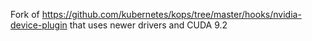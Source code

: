 Fork of https://github.com/kubernetes/kops/tree/master/hooks/nvidia-device-plugin that uses newer drivers and CUDA 9.2
